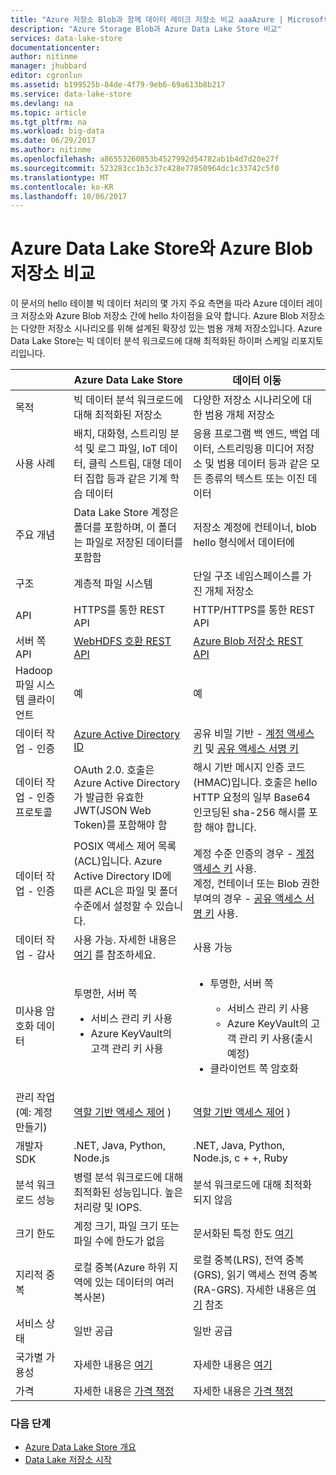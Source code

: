 ```yaml
---
title: "Azure 저장소 Blob과 함께 데이터 레이크 저장소 비교 aaaAzure | Microsoft Docs"
description: "Azure Storage Blob과 Azure Data Lake Store 비교"
services: data-lake-store
documentationcenter: 
author: nitinme
manager: jhubbard
editor: cgronlun
ms.assetid: b199525b-84de-4f79-9eb6-69a613b8b217
ms.service: data-lake-store
ms.devlang: na
ms.topic: article
ms.tgt_pltfrm: na
ms.workload: big-data
ms.date: 06/29/2017
ms.author: nitinme
ms.openlocfilehash: a86553260853b4527992d54782ab1b4d7d20e27f
ms.sourcegitcommit: 523283cc1b3c37c428e77850964dc1c33742c5f0
ms.translationtype: MT
ms.contentlocale: ko-KR
ms.lasthandoff: 10/06/2017
---
```

# <a name="comparing-azure-data-lake-store-and-azure-blob-storage"></a>Azure Data Lake Store와 Azure Blob 저장소 비교
이 문서의 hello 테이블 빅 데이터 처리의 몇 가지 주요 측면을 따라 Azure 데이터 레이크 저장소와 Azure Blob 저장소 간에 hello 차이점을 요약 합니다. Azure Blob 저장소는 다양한 저장소 시나리오를 위해 설계된 확장성 있는 범용 개체 저장소입니다. Azure Data Lake Store는 빅 데이터 분석 워크로드에 대해 최적화된 하이퍼 스케일 리포지토리입니다.

|  | Azure Data Lake Store | 데이터 이동 |
| --- | --- | --- |
| 목적 |빅 데이터 분석 워크로드에 대해 최적화된 저장소 |다양한 저장소 시나리오에 대한 범용 개체 저장소 |
| 사용 사례 |배치, 대화형, 스트리밍 분석 및 로그 파일, IoT 데이터, 클릭 스트림, 대형 데이터 집합 등과 같은 기계 학습 데이터 |응용 프로그램 백 엔드, 백업 데이터, 스트리밍용 미디어 저장소 및 범용 데이터 등과 같은 모든 종류의 텍스트 또는 이진 데이터 |
| 주요 개념 |Data Lake Store 계정은 폴더를 포함하며, 이 폴더는 파일로 저장된 데이터를 포함함 |저장소 계정에 컨테이너, blob hello 형식에서 데이터에 |
| 구조 |계층적 파일 시스템 |단일 구조 네임스페이스를 가진 개체 저장소 |
| API |HTTPS를 통한 REST API |HTTP/HTTPS를 통한 REST API |
| 서버 쪽 API |[WebHDFS 호환 REST API](https://msdn.microsoft.com/library/azure/mt693424.aspx) |[Azure Blob 저장소 REST API](https://msdn.microsoft.com/library/azure/dd135733.aspx) |
| Hadoop 파일 시스템 클라이언트 |예 |예 |
| 데이터 작업 - 인증 |[Azure Active Directory ID](../active-directory/active-directory-authentication-scenarios.md) |공유 비밀 기반 - [계정 액세스 키](../storage/common/storage-create-storage-account.md#manage-your-storage-account) 및 [공유 액세스 서명 키](../storage/common/storage-dotnet-shared-access-signature-part-1.md) |
| 데이터 작업 - 인증 프로토콜 |OAuth 2.0. 호출은 Azure Active Directory가 발급한 유효한 JWT(JSON Web Token)를 포함해야 함 |해시 기반 메시지 인증 코드(HMAC)입니다. 호출은 hello HTTP 요청의 일부 Base64 인코딩된 sha-256 해시를 포함 해야 합니다. |
| 데이터 작업 - 인증 |POSIX 액세스 제어 목록(ACL)입니다.  Azure Active Directory ID에 따른 ACL은 파일 및 폴더 수준에서 설정할 수 있습니다. |계정 수준 인증의 경우 - [계정 액세스 키](../storage/common/storage-create-storage-account.md#manage-your-storage-account) 사용.<br>계정, 컨테이너 또는 Blob 권한 부여의 경우 - [공유 액세스 서명 키](../storage/common/storage-dotnet-shared-access-signature-part-1.md) 사용. |
| 데이터 작업 - 감사 |사용 가능. 자세한 내용은 [여기](data-lake-store-diagnostic-logs.md) 를 참조하세요. |사용 가능 |
| 미사용 암호화 데이터 |투명한, 서버 쪽 <ul><li>서비스 관리 키 사용</li><li>Azure KeyVault의 고객 관리 키 사용</li></ul> |<ul><li>투명한, 서버 쪽</li> <ul><li>서비스 관리 키 사용</li><li>Azure KeyVault의 고객 관리 키 사용(출시 예정)</li></ul><li>클라이언트 쪽 암호화</li></ul> |
| 관리 작업(예: 계정 만들기) |[역할 기반 액세스 제어](../active-directory/role-based-access-control-what-is.md) ) |[역할 기반 액세스 제어](../active-directory/role-based-access-control-what-is.md) ) |
| 개발자 SDK |.NET, Java, Python, Node.js |.NET, Java, Python, Node.js, c + +, Ruby |
| 분석 워크로드 성능 |병렬 분석 워크로드에 대해 최적화된 성능입니다. 높은 처리량 및 IOPS. |분석 워크로드에 대해 최적화되지 않음 |
| 크기 한도 |계정 크기, 파일 크기 또는 파일 수에 한도가 없음 |문서화된 특정 한도 [여기](../azure-subscription-service-limits.md#storage-limits) |
| 지리적 중복 |로컬 중복(Azure 하위 지역에 있는 데이터의 여러 복사본) |로컬 중복(LRS), 전역 중복(GRS), 읽기 액세스 전역 중복(RA-GRS). 자세한 내용은 [여기](../storage/common/storage-redundancy.md) 참조 |
| 서비스 상태 |일반 공급 |일반 공급 |
| 국가별 가용성 |자세한 내용은 [여기](https://azure.microsoft.com/regions/#services) |자세한 내용은 [여기](https://azure.microsoft.com/regions/#services) |
| 가격 |자세한 내용은 [가격 책정](https://azure.microsoft.com/pricing/details/data-lake-store/) |자세한 내용은 [가격 책정](https://azure.microsoft.com/pricing/details/storage/) |

### <a name="next-steps"></a>다음 단계
* [Azure Data Lake Store 개요](data-lake-store-overview.md)
* [Data Lake 저장소 시작](data-lake-store-get-started-portal.md)


